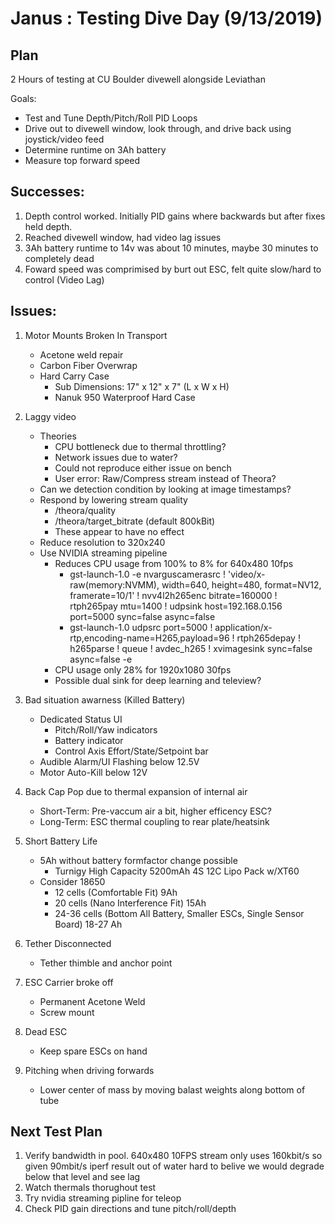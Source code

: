 # Janus : Testing Dive Day (9/13/2019)
## Plan
2 Hours of testing at CU Boulder divewell alongside Leviathan

Goals:
* Test and Tune Depth/Pitch/Roll PID Loops
* Drive out to divewell window, look through, and drive back using joystick/video feed
* Determine runtime on 3Ah battery
* Measure top forward speed
## Successes:
1. Depth control worked.  Initially PID gains where backwards but after fixes held depth.
2. Reached divewell window, had video lag issues
3. 3Ah battery runtime to 14v was about 10 minutes, maybe 30 minutes to completely dead
4. Foward speed was comprimised by burt out ESC, felt quite slow/hard to control (Video Lag)

## Issues:
1. Motor Mounts Broken In Transport
    * Acetone weld repair
    * Carbon Fiber Overwrap
    * Hard Carry Case
      * Sub Dimensions: 17" x 12" x 7" (L x W x H)
      * Nanuk 950 Waterproof Hard Case
2. Laggy video
    * Theories
      * CPU bottleneck due to thermal throttling?
      * Network issues due to water?
      * Could not reproduce either issue on bench
      * User error: Raw/Compress stream instead of Theora?
    * Can we detection condition by looking at image timestamps?
    * Respond by lowering stream quality 
      * /theora/quality
      * /theora/target_bitrate (default 800kBit)
      * These appear to have no effect
    * Reduce resolution to 320x240
    * Use NVIDIA streaming pipeline
      * Reduces CPU usage from 100% to 8% for 640x480 10fps
        * gst-launch-1.0 -e nvarguscamerasrc ! 'video/x-raw(memory:NVMM), width=640, height=480, format=NV12, framerate=10/1' ! nvv4l2h265enc bitrate=160000 ! rtph265pay mtu=1400 ! udpsink host=192.168.0.156 port=5000 sync=false async=false
         * gst-launch-1.0 udpsrc port=5000 ! application/x-rtp,encoding-name=H265,payload=96 ! rtph265depay ! h265parse ! queue ! avdec_h265 ! xvimagesink sync=false async=false -e
      * CPU usage only 28% for 1920x1080 30fps
      * Possible dual sink for deep learning and teleview?
3. Bad situation awarness (Killed Battery)
    * Dedicated Status UI
      * Pitch/Roll/Yaw indicators
      * Battery indicator
      * Control Axis Effort/State/Setpoint bar
     * Audible Alarm/UI Flashing below 12.5V
     * Motor Auto-Kill below 12V

4. Back Cap Pop due to thermal expansion of internal air
     * Short-Term: Pre-vaccum air a bit, higher efficency ESC?
     * Long-Term: ESC thermal coupling to rear plate/heatsink

5. Short Battery Life
   * 5Ah without battery formfactor change possible
     * Turnigy High Capacity 5200mAh 4S 12C Lipo Pack w/XT60
   * Consider 18650
     * 12 cells (Comfortable Fit) 9Ah
     * 20 cells (Nano Interference Fit) 15Ah
     * 24-36 cells (Bottom All Battery, Smaller ESCs, Single Sensor Board) 18-27 Ah

6. Tether Disconnected
   * Tether thimble and anchor point
7. ESC Carrier broke off
    *  Permanent Acetone Weld
    * Screw mount
8. Dead ESC
     * Keep spare ESCs on hand
9. Pitching when driving forwards
    * Lower center of mass by moving balast weights along bottom of tube   
## Next Test Plan
1. Verify bandwidth in pool.  640x480 10FPS stream only uses 160kbit/s so given 90mbit/s iperf result out of water hard to belive we would degrade below that level and see lag
2. Watch thermals thorughout test
3. Try nvidia streaming pipline for teleop
4. Check PID gain directions and tune pitch/roll/depth